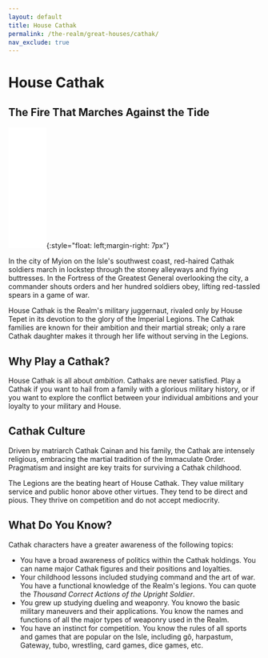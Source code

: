 ```yaml
---
layout: default
title: House Cathak
permalink: /the-realm/great-houses/cathak/
nav_exclude: true
---
```


# House Cathak

## The Fire That Marches Against the Tide

![Cathak Mon](./../../../assets/house_mons/cathak.png){:style="float: left;margin-right: 7px"}

In the city of Myion on the Isle's southwest coast, red-haired Cathak soldiers
march in lockstep through the stoney alleyways and flying buttresses. In the
Fortress of the Greatest General overlooking the city, a commander shouts orders
and her hundred soldiers obey, lifting red-tassled spears in a game of war.

House Cathak is the Realm's military juggernaut, rivaled only by House Tepet in
its devotion to the glory of the Imperial Legions. The Cathak families are known
for their ambition and their martial streak; only a rare Cathak daughter makes
it through her life without serving in the Legions.

## Why Play a Cathak?

House Cathak is all about _ambition_. Cathaks are never satisfied. Play a Cathak
if you want to hail from a family with a glorious military history, or if you
want to explore the conflict between your individual ambitions and your loyalty
to your military and House.

## Cathak Culture

Driven by matriarch Cathak Cainan and his family, the Cathak are intensely
religious, embracing the martial tradition of the Immaculate Order. Pragmatism
and insight are key traits for surviving a Cathak childhood.

The Legions are the beating heart of House Cathak. They value military service
and public honor above other virtues. They tend to be direct and pious. They
thrive on competition and do not accept mediocrity.

## What Do You Know?

Cathak characters have a greater awareness of the following topics:

- You have a broad awareness of politics within the Cathak holdings. You can
  name major Cathak figures and their positions and loyalties.
- Your childhood lessons included studying command and the art of war. You have
  a functional knowledge of the Realm's legions. You can quote the _Thousand_
  _Correct Actions of the Upright Soldier_.
- You grew up studying dueling and weaponry. You knowo the basic military
  maneuvers and their applications. You know the names and functions of all the
  major types of weaponry used in the Realm.
- You have an instinct for competition. You know the rules of all sports and
  games that are popular on the Isle, including gô, harpastum, Gateway, tubo,
  wrestling, card games, dice games, etc.
